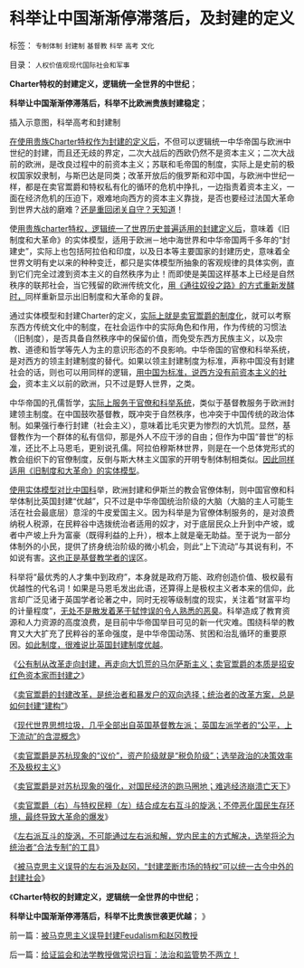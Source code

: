 # 科举让中国渐渐停滞落后，及封建的定义

标签： `专制体制` `封建制` `基督教` `科举` `高考` `文化` 

目录： `人权价值观现代国际社会和军事`

**Charter特权的封建定义，逻辑统一全世界的中世纪**；

**科举让中国渐渐停滞落后，科举不比欧洲贵族封建稳定**；

插入示意图，科举高考和封建制

[](http://photo.blog.sina.com.cn/showpic.html#blogid=5563a64d0102ebnm&url=http://s13.sinaimg.cn/orignal/5563a64dgdeb7271a7bac)







[在使用贵族Charter特权作为封建的定义后](../../../2012/10/10/封建社会为什么要保持长子继承权的完整性？.md)，不但可以逻辑统一中华帝国与欧洲中世纪的封建，而且还无歧的界定，二次大战后的西欧仍然不是资本主义；二次大战前的欧洲，是改良过程中的前资本主义；苏联和毛帝国的制度，实际上是史前的极权国家奴隶制，与斯巴达是同类；改革开放后的俄罗斯和邓中国，与欧洲中世纪一样，都是在卖官鬻爵和特权私有化的循环的危机中挣扎，一边指责着资本主义，一面在经济危机的压迫下，艰难地向西方的资本主义靠拢，是否也要经过法国大革命到世界大战的磨难？[还是重回闭关自守？天知道](../../../2009/12/25/自力更生就是闭关锁国和印度.md)！

使[用贵族charter特权，逻辑统一了世界历史普遍适用的封建定义后](../../../2012/10/10/一个贪官叫腐败，一个单位的腐败叫创收.md)，意味着《旧制度和大革命》的实体模型，适用于欧洲－地中海世界和中华帝国两千多年的“封建史”，实际上也包括阿拉伯和印度，以及日本等主要国家的封建历史，意味着全世界文明有史以来的种种变迁，都只是实体模型所抽象的客观规律的具体实例，直到它们完全过渡到资本主义的自然秩序为止！而即使是美国这样基本上已经是自然秩序的联邦社会，当它残留的欧洲传统文化，[用《通往奴役之路》的方式重新发酵时，](../../../2013/2/19/全世界性“重归奴役之路”.md)同样重新显示出旧制度和大革命的复辟。

通过实体模型和封建Charter的定义，[实际上就是卖官鬻爵的制度化](../../../2013/6/8/卖官鬻爵瓦解市场竞争,国进民退的跑马圈地；.md)，就可以考察东西方传统文化中的制度，在社会运作中的实际角色和作用，作为传统的习惯法（旧制度），是否具备自然秩序中的保留价值，而免受东西方民族主义，以及宗教、道德和哲学等先人为主的意识形态的不良影响。中华帝国的官僚和科举系统，是对西方的领主封建制度的替代。如果以领主封建制度为标准，声称中国没有封建社会的话，则也可以用同样的逻辑，[用中国为标准，说西方没有前资本主义的社会](../../../2012/3/25/中国没有经历严格意义的封建社会.md)，资本主义以前的欧洲，只不过是野人世界，之类。

中华帝国的孔儒哲学，[实际上服务于官僚和科举系统](../../../2009/6/22/国学儒教的科学精华在无私的服从美德.md)，类似于基督教服务于欧洲封建领主制度。在中国鼓吹基督教，既冲突于自然秩序，也冲突于中国传统的政治体制。如果强行奉行封建（社会主义），意味着比毛灾更为惨烈的大饥荒。显然，基督教作为一个群体的私有信仰，那是外人不应干涉的自由；但作为中国“普世”的标准，还比不上马恩毛，更别说孔儒。阿拉伯穆斯林世界，则是在一个总体党形式的教会组织下的官僚制度，反倒与斯大林主义国家的开明专制体制相类似。[因此同样适用《旧制度和大革命》的实体模型](../../../2013/6/8/卖官鬻爵是“特权议价”，大宪章的意义，选举的唯一意义.md)。

[使用实体模型对比中国科](../../../2013/3/27/大学生失业，大政府的科举教育是万恶之源.md)举，欧洲封建和伊斯兰的教会官僚体制，则中国官僚和科举体制比英国封建“优越”，只不过是中华帝国统治阶级的大脑（大脑的主人可能生活在社会最底层）意淫的牛皮爱国主义。因为科举是为官僚体制服务的，是对浪费纳税人税源，在民粹谷中选拨统治者适用的奴才，对于底层民众上升到中产坡，或者中产坡上升为富豪（既得利益的上升），根本上就是毫无助益。至于说为一部分体制外的小民，提供了挤身统治阶级的微小机会，则此“上下流动”与其说有利，不如说有害。[这也正是基督教学者的误](../../../2013/6/7/&quot;茅于轼悖误&quot;,英国传统基督教狗屎大餐的梦工场.md)区。

科举将“最优秀的人才集中到政府”，本身就是政府万能、政府创造价值、极权最有优越性的代名词！如果是马恩毛发出此语，还算得上是极权主义者本来的信仰，此言却广泛见诸于英国学者论著之中，同时无视等级制度的现实，关注着“财富平均的计量程度”，[无处不是散发着茅于轼悖误的令人熟悉的恶臭](../../../2013/5/27/改革政策的聪明与愚蠢及“茅于轼悖误”.md)。科举造成了教育资源和人力资源的高度浪费，是目前中华帝国举目可见的新一代灾难。围绕科举的教育又大大扩充了民粹谷的革命强度，是中华帝国动荡、贫困和治乱循环的重要原因。[如此制度，很难说比英国封建制度优越](../../../2012/4/1/封建社会的生产力比奴隶社会落后.md)。

《[公有制从改革走向封建，再走向大饥荒的马尔萨斯主义；卖官鬻爵的本质是招安红色资本家而封建之](../../../2013/6/7/卖官鬻爵的封建的改革，公有制走向大饥荒的马尔萨斯主义.md)》

《[卖官鬻爵的封建改革，是统治者和暴发户的双向选择；统治者的改革方案，总是如何封建“建构”](../../../2013/6/7/诱人的卖官鬻爵！统治者和暴发户的封建的改革共识.md)》

《[现代世界思想垃圾，几乎全部出自英国基督教左派；
英国左派学者的“公平，上下流动”的含混概念](../../../2013/6/7/&quot;茅于轼悖误&quot;,英国传统基督教狗屎大餐的梦工场.md)》

《[卖官鬻爵是苏杭现象的“议价”，资产阶级就是“税负阶级”；选举政治的决策效率不及极权主义](../../../2013/6/8/卖官鬻爵是“特权议价”，大宪章的意义，选举的唯一意义.md)》

《[卖官鬻爵是对苏杭现象的强化，对国民经济的跑马圈地；难逃经济崩溃亡天下](../../../2013/6/8/卖官鬻爵瓦解市场竞争,国进民退的跑马圈地；.md)》

《[卖官鬻爵（右）与特权民粹（左）结合成左右互斗的旋涡；不停恶化国民生存环境，最终导致大革命的爆发](../../../2013/6/8/卖官鬻爵与民粹左右互斗的旋涡，直到大革命，亡天下，复辟旧制度！.md)》

《[左右派互斗的旋涡，不可能通过左右派和解，党内民主的方式解决，选举将沦为统治者“合法专制”的工具](../../../2013/6/9/选举无助于自然转型，统治者可能因开明，葬身大革命.md)》

《[被马克思主义误导的左右派及赵冈，“封建垄断市场的特权”可以统一古今中外的封建社会](../../../2013/6/9/被马克思主义误导封建Feudalism和赵冈教授.md)》

《**Charter特权的封建定义，逻辑统一全世界的中世纪**；

**科举让中国渐渐停滞落后，科举不比贵族世袭更优越**； 》

前一篇：[被马克思主义误导封建Feudalism和赵冈教授](../../../2013/6/9/被马克思主义误导封建Feudalism和赵冈教授.md)

后一篇：[给证监会和法学教授做常识扫盲：法治和监管势不两立！](../../../2013/6/9/给证监会和法学教授做常识扫盲：法治和监管势不两立！.md)